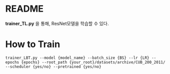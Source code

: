 # README

**trainer_TL.py** 을 통해, ResNet모델을 학습할 수 있다.

# How to Train

``` trainer_LBT.py --model {model_name} --batch_size {BS} --lr {LR} --epochs {epochs} --root_path {your_root}/datasets/archive/CUB_200_2011/ --scheduler {yes/no} --pretrained {yes/no} ```
